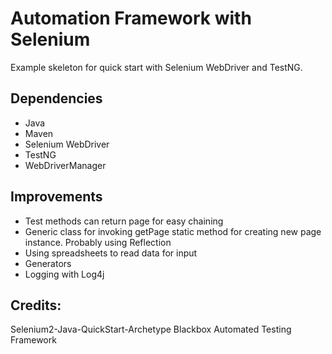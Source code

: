 # Automation Framework with Selenium

Example skeleton for quick start with Selenium WebDriver and TestNG.

## Dependencies
- Java
- Maven
- Selenium WebDriver
- TestNG
- WebDriverManager

## Improvements
- Test methods can return page for easy chaining
- Generic class for invoking getPage static method for creating new page instance. Probably using Reflection
- Using spreadsheets to read data for input
- Generators
- Logging with Log4j

## Credits:

Selenium2-Java-QuickStart-Archetype
Blackbox Automated Testing Framework


